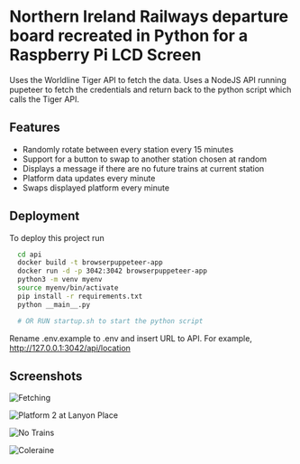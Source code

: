 # Northern Ireland Railways departure board recreated in Python for a Raspberry Pi LCD Screen


Uses the Worldline Tiger API to fetch the data. Uses a NodeJS API running pupeteer to fetch the credentials and return back to the python script which calls the Tiger API.

## Features

- Randomly rotate between every station every 15 minutes
- Support for a button to swap to another station chosen at random
- Displays a message if there are no future trains at current station
- Platform data updates every minute
- Swaps displayed platform every minute






## Deployment

To deploy this project run

```bash
  cd api
  docker build -t browserpuppeteer-app
  docker run -d -p 3042:3042 browserpuppeteer-app
  python3 -m venv myenv
  source myenv/bin/activate
  pip install -r requirements.txt
  python __main__.py

  # OR RUN startup.sh to start the python script
```

Rename .env.example to .env and insert URL to API. For example,
http://127.0.0.1:3042/api/location


## Screenshots

![Fetching](https://cdn.discordapp.com/attachments/1244834155901222923/1253927608996069417/20240622_051755.jpg?ex=6677a296&is=66765116&hm=21ecaa02de8a7e48df146416da85848c8f36679b7ea1d4320381f73c171a40d9&)

![Platform 2 at Lanyon Place](https://cdn.discordapp.com/attachments/1244834155901222923/1253927609952243732/20240622_051814.jpg?ex=6677a297&is=66765117&hm=7d3c2bb7f61cf333cb1936c54c68b062a324eb1f22d48f65133fe7495b684555&)

![No Trains](https://cdn.discordapp.com/attachments/1244834155901222923/1253927610803556423/20240622_051937.jpg?ex=6677a297&is=66765117&hm=427a8b513abc602d435fd2efd50ed6d7969b3ce7c5ea36d169dbcd407f546b65&)

![Coleraine](https://cdn.discordapp.com/attachments/1244834155901222923/1253927776499798046/image.png?ex=6677a2be&is=6676513e&hm=99a00a85dadd52af32a8a30b511ca0be4dc0085bba992c42a0376bd6eecd04b5&)

